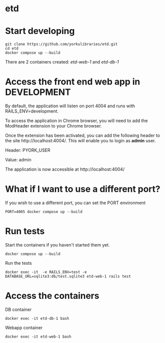 # etd

# Start developing

```
git clone https://github.com/yorkulibraries/etd.git
cd etd
docker compose up --build
```

There are 2 containers created: *etd-web-1* and *etd-db-1*

# Access the front end web app in DEVELOPMENT 

By default, the application will listen on port 4004 and runs with RAILS_ENV=development.

To access the application in Chrome browser, you will need to add the ModHeader extension to your Chrome browser.

Once the extension has been activated, you can add the following header to the site http://localhost:4004/. This will enable you to login as **admin** user.

Header: PYORK_USER

Value: admin

The application is now accessible at http://localhost:4004/

# What if I want to use a different port?

If you wish to use a different port, you can set the PORT environment 

```
PORT=4005 docker compose up --build
```

# Run tests

Start the containers if you haven't started them yet.

```
docker compose up --build
```

Run the tests

```
docker exec -it  -e RAILS_ENV=test -e DATABASE_URL=sqlite3:db/test.sqlite3 etd-web-1 rails test
```

# Access the containers

DB container
```
docker exec -it etd-db-1 bash
```

Webapp container
```
docker exec -it etd-web-1 bash
```

